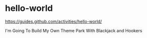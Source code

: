 # hello-world
https://guides.github.com/activities/hello-world/

I'm Going To Build My Own Theme Park With Blackjack and Hookers
